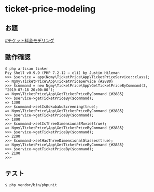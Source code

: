 # ticket-price-modeling

## お題

[#チケット料金モデリング](https://twitter.com/search?q=%23%E3%83%81%E3%82%B1%E3%83%83%E3%83%88%E6%96%99%E9%87%91%E3%83%A2%E3%83%87%E3%83%AA%E3%83%B3%E3%82%B0&src=typed_query&f=live)

## 動作確認

```
$ php artisan tinker
Psy Shell v0.9.9 (PHP 7.2.12 — cli) by Justin Hileman
>>> $service = app(Ngmy\TicketPrice\App\TicketPriceService::class);
=> Ngmy\TicketPrice\App\TicketPriceService {#2880}
>>> $command = new Ngmy\TicketPrice\App\GetTicketPriceByCommand(3, "2019-07-18 20:00:00");
=> Ngmy\TicketPrice\App\GetTicketPriceByCommand {#2885}
>>> $service->getTicketPriceBy($command);
=> 1300
>>> $command->setIsGokubakuScreening(true);
=> Ngmy\TicketPrice\App\GetTicketPriceByCommand {#2885}
>>> $service->getTicketPriceBy($command);
=> 1800
>>> $command->setIsThreeDimensionalMovie(true);
=> Ngmy\TicketPrice\App\GetTicketPriceByCommand {#2885}
>>> $service->getTicketPriceBy($command);
=> 2200
>>> $command->setHasThreeDimensionalGlasses(true);
=> Ngmy\TicketPrice\App\GetTicketPriceByCommand {#2885}
>>> $service->getTicketPriceBy($command);
=> 2100
>>> 
```

## テスト

```
$ php vendor/bin/phpunit
```
